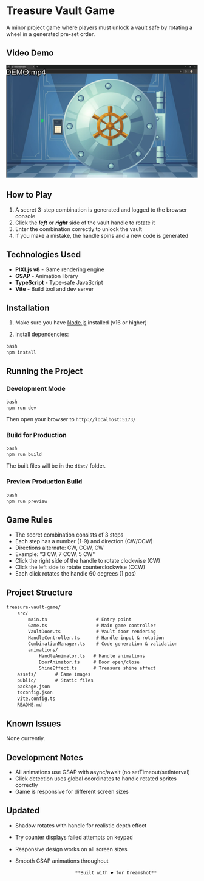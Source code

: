  # Treasure Vault Game

A minor project game where players must unlock a vault safe by rotating a wheel in a generated pre-set order.

## Video Demo

[![Watch the demo](thumbnail.png)](DEMO.mp4)

## How to Play

1. A secret 3-step combination is generated and logged to the browser console
2. Click the ***left*** or ***right*** side of the vault handle to rotate it
3. Enter the combination correctly to unlock the vault
4. If you make a mistake, the handle spins and a new code is generated

## Technologies Used

- **PIXI.js v8** - Game rendering engine
- **GSAP** - Animation library
- **TypeScript** - Type-safe JavaScript
- **Vite** - Build tool and dev server

## Installation

1. Make sure you have [Node.js](https://nodejs.org/) installed (v16 or higher)

2. Install dependencies:
```
bash
npm install
```

## Running the Project

### Development Mode
```
bash
npm run dev
```
Then open your browser to `http://localhost:5173/`

### Build for Production
```
bash
npm run build
```
The built files will be in the `dist/` folder.

### Preview Production Build
```
bash
npm run preview
```

## Game Rules

- The secret combination consists of 3 steps
- Each step has a number (1-9) and direction (CW/CCW)
- Directions alternate: CW, CCW, CW
- Example: "3 CW, 7 CCW, 5 CW"
- Click the right side of the handle to rotate clockwise (CW)
- Click the left side to rotate counterclockwise (CCW)
- Each click rotates the handle 60 degrees (1 pos)

## Project Structure
```
treasure-vault-game/
	src/
		main.ts                  # Entry point
		Game.ts                  # Main game controller
		VaultDoor.ts             # Vault door rendering
		HandleController.ts      # Handle input & rotation
		CombinationManager.ts    # Code generation & validation
		animations/
			HandleAnimator.ts   # Handle animations
			DoorAnimator.ts     # Door open/close
			ShineEffect.ts      # Treasure shine effect
	assets/       # Game images
	public/       # Static files
	package.json
	tsconfig.json
	vite.config.ts
	README.md
```

## Known Issues

None currently.

## Development Notes

- All animations use GSAP with async/await (no setTimeout/setInterval)
- Click detection uses global coordinates to handle rotated sprites correctly
- Game is responsive for different screen sizes

## Updated

- Shadow rotates with handle for realistic depth effect
- Try counter displays failed attempts on keypad
- Responsive design works on all screen sizes
- Smooth GSAP animations throughout

							**Built with ❤️ for Dreamshot**